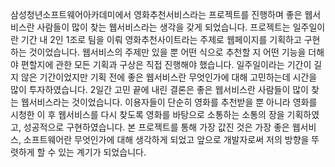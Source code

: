 삼성청년소프트웨어아카데미에서 영화추천서비스라는 프로젝트를 진행하며 좋은 웹서비스란 사람들이 많이 찾는 웹서비스라는 생각을 갖게 되었습니다. 프로젝트는 일주일이란 기간 내 2인 1조로 팀을 이뤄 영화추천사이트라는 주제로 웹페이지를 기획하고 구현하는 것이었습니다. 웹서비스의 주제만 있을 뿐 어떤 식으로 추천할 지 어떤 기능을 더해야 편할지에 관한 모든 기획과 구상은 직접 진행해야 했습니다. 일주일이라는 기간이 길지 않은 기간이었지만 기획 전에 좋은 웹서비스란 무엇인가에 대해 고민하는데 시간을 많이 투자하였습니다. 2일간 고민 끝에 내린 결론은 좋은 웹서비스란 사람들이 많이 찾는 웹서비스라는 것이었습니다. 이용자들이 단순히 영화를 추천받을 뿐 아니라 영화를 시청한 이 후 웹서비스를 다시 찾도록 영화를 바탕으로 소통하는 소통의 장을 기획하였고, 성공적으로 구현하였습니다. 본 프로젝트를 통해 가장 값진 것은 가장 좋은 웹서비스, 소프트웨어란 무엇인가에 대해 생각하게 되었고 앞으로 개발자로써 저의 방향을 뚜렷하게 할 수 있는 계기가 되었습니다.

